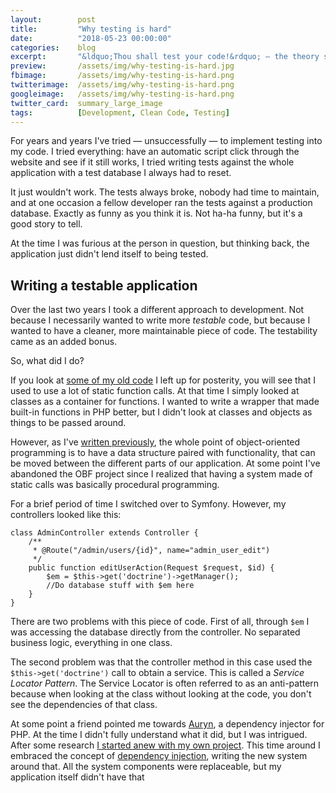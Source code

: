 ```yaml
---
layout:        post
title:         "Why testing is hard"
date:          "2018-05-23 00:00:00"
categories:    blog
excerpt:       "&ldquo;Thou shall test your code!&rdquo; — the theory says. But in practice it's very hard to do that. Let's take a look at why that is."
preview:       /assets/img/why-testing-is-hard.jpg
fbimage:       /assets/img/why-testing-is-hard.png
twitterimage:  /assets/img/why-testing-is-hard.png
googleimage:   /assets/img/why-testing-is-hard.png
twitter_card:  summary_large_image
tags:          [Development, Clean Code, Testing]
---
```


For years and years I've tried — unsuccessfully — to implement testing into my code. I tried everything: have an
automatic script click through the website and see if it still works, I tried writing tests against the whole
application with a test database I always had to reset.

It just wouldn't work. The tests always broke, nobody had time to maintain, and at one occasion a fellow developer
ran the tests against a production database. Exactly as funny as you think it is. Not ha-ha funny, but it's
a good story to tell.

At the time I was furious at the person in question, but thinking back, the application just didn't lend itself
to being tested.

## Writing a testable application

Over the last two years I took a different approach to development. Not because I necessarily wanted to write more 
*testable* code, but because I wanted to have a cleaner, more maintainable piece of code. The testability came as an
added bonus.

So, what did I do?

If you look at [some of my old code](https://github.com/opsbears?utf8=%E2%9C%93&q=obf&type=public&language=php) I
left up for posterity, you will see that I used to use a lot of static function calls. At that time I simply looked 
at classes as a container for functions. I wanted to write a wrapper that made built-in functions in PHP better, but
I didn't look at classes and objects as things to be passed around.

However, as I've [written previously](/blog/oop-basics), the whole point of object-oriented programming is to have
a data structure paired with functionality, that can be moved between the different parts of our application. At some
point I've abandoned the OBF project since I realized that having a system made of static calls was basically procedural
programming.

For a brief period of time I switched over to Symfony. However, my controllers looked like this:

```php?start_inline=1
class AdminController extends Controller {
    /**
     * @Route("/admin/users/{id}", name="admin_user_edit")
     */
    public function editUserAction(Request $request, $id) {
        $em = $this->get('doctrine')->getManager();
        //Do database stuff with $em here
    }
}
```

There are two problems with this piece of code. First of all, through `$em` I was accessing the database directly from
the controller. No separated business logic, everything in one class.

The second problem was that the controller method in this case used the `$this->get('doctrine')` call to obtain a 
service. This is called a *Service Locator Pattern*. The Service Locator is often referred to as an anti-pattern because
when looking at the class without looking at the code, you don't see the dependencies of that class.

At some point a friend pointed me towards [Auryn](https://github.com/rdlowrey/auryn), a dependency injector for PHP. At
the time I didn't fully understand what it did, but I was intrigued. After some research [I started anew with my own
project](https://github.com/opsbears?utf8=%E2%9C%93&q=piccolo&type=public&language=php). This time around I embraced the
concept of [dependency injection](/blog/clean-code-dependencies), writing the new system around that. All the system
components were replaceable, but my application itself didn't have that  
   
